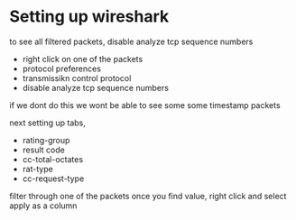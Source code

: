 # Setting up wireshark
to see all filtered packets, disable analyze tcp sequence numbers
- right click on one of the packets
- protocol preferences
- transmissikn control protocol
- disable analyze tcp sequence numbers

if we dont do this we wont be able to see some some timestamp packets

next setting up tabs, 
- rating-group
- result code
- cc-total-octates
- rat-type
- cc-request-type

filter through one of the packets once you find value, right click and select apply as a column